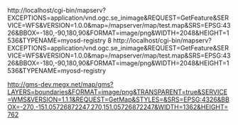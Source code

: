 http://localhost/cgi-bin/mapserv?EXCEPTIONS=application/vnd.ogc.se_inimage&REQUEST=GetFeature&SERVICE=WFS&VERSION=1.0.0&map=/mapserver/map/test.map&SRS=EPSG:4326&BBOX=-180,-90,180,90&FORMAT=image/png&WIDTH=2048&HEIGHT=1536&TYPENAME=myosd-registry
8
http://localhost/cgi-bin/mapserv?EXCEPTIONS=application/vnd.ogc.se_inimage&REQUEST=GetFeature&SERVICE=WFS&VERSION=1.0.0&map=/mapserver/map/test.map&SRS=EPSG:4326&BBOX=-180,-90,180,90&FORMAT=image/png&WIDTH=2048&HEIGHT=1536&TYPENAME=myosd-registry


http://gms-dev.megx.net/map/gms?LAYERS=boundaries&FORMAT=image/png&TRANSPARENT=true&SERVICE=WMS&VERSION=1.1.1&REQUEST=GetMap&STYLES=&SRS=EPSG:4326&BBOX=-270,-151.05726872247,270,151.05726872247&WIDTH=1362&HEIGHT=762

